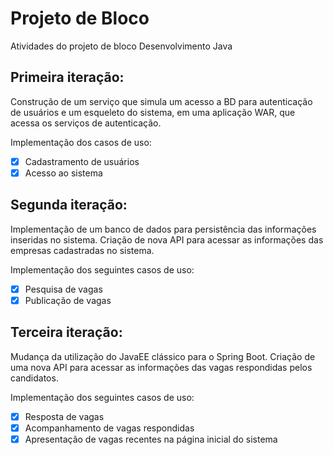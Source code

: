 # Projeto de Bloco
Atividades do projeto de bloco Desenvolvimento Java

## Primeira iteração:

Construção de um serviço que simula um acesso a BD para autenticação de usuários e um esqueleto do sistema, em uma aplicação WAR, que acessa os serviços de autenticação.

Implementação dos casos de uso:

- [x] Cadastramento de usuários
- [x] Acesso ao sistema

## Segunda iteração:

Implementação de um banco de dados para persistência das informações inseridas no sistema. Criação de nova API para acessar as informações das empresas cadastradas no sistema.

Implementação dos seguintes casos de uso:

- [x] Pesquisa de vagas
- [x] Publicação de vagas

## Terceira iteração:

Mudança da utilização do JavaEE clássico para o Spring Boot. Criação de uma nova API para acessar as informações das vagas respondidas pelos candidatos.

Implementação dos seguintes casos de uso:

- [x] Resposta de vagas
- [x] Acompanhamento de vagas respondidas
- [x] Apresentação de vagas recentes na página inicial do sistema
